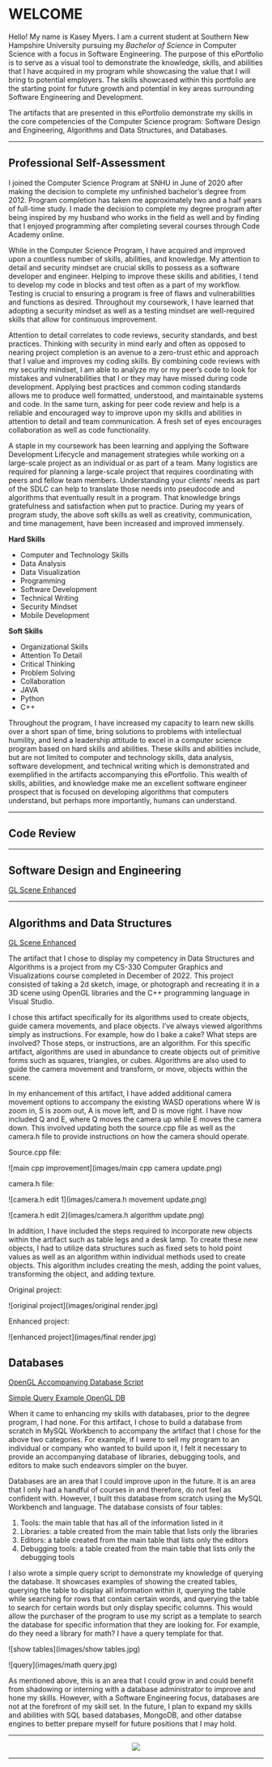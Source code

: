 # WELCOME


Hello! My name is Kasey Myers. I am a current student at Southern New Hampshire University pursuing my *Bachelor of Science* in Computer Science with a focus in Software Engineering. The purpose of this ePortfolio is to serve as a visual tool to demonstrate the knowledge, skills, and abilities that I have acquired in my program while showcasing the value that I will bring to potential employers. The skills showcased within this portfolio are the starting point for future growth and potential in key areas surrounding Software Engineering and Development.

The artifacts that are presented in this ePortfolio demonstrate my skills in the core competencies of the Computer Science program: Software Design and Engineering, Algorithms and Data Structures, and Databases.

---

## Professional Self-Assessment

I joined the Computer Science Program at SNHU in June of 2020 after making the decision to complete my unfinished bachelor’s degree from 2012. Program completion has taken me approximately two and a half years of full-time study. I made the decision to complete my degree program after being inspired by my husband who works in the field as well and by finding that I enjoyed programming after completing several courses through Code Academy online.

While in the Computer Science Program, I have acquired and improved upon a countless number of skills, abilities, and knowledge. My attention to detail and security mindset are crucial skills to possess as a software developer and engineer. Helping to improve these skills and abilities, I tend to develop my code in blocks and test often as a part of my workflow. Testing is crucial to ensuring a program is free of flaws and vulnerabilities and functions as desired. Throughout my coursework, I have learned that adopting a security mindset as well as a testing mindset are well-required skills that allow for continuous improvement.

Attention to detail correlates to code reviews, security standards, and best practices. Thinking with security in mind early and often as opposed to nearing project completion is an avenue to a zero-trust ethic and approach that I value and improves my coding skills. By combining code reviews with my security mindset, I am able to analyze my or my peer’s code to look for mistakes and vulnerabilities that I or they may have missed during code development. Applying best practices and common coding standards allows me to produce well formatted, understood, and maintainable systems and code. In the same turn, asking for peer code review and help is a reliable and encouraged way to improve upon my skills and abilities in attention to detail and team communication. A fresh set of eyes encourages collaboration as well as code functionality.

A staple in my coursework has been learning and applying the Software Development Lifecycle and management strategies while working on a large-scale project as an individual or as part of a team. Many logistics are required for planning a large-scale project that requires coordinating with peers and fellow team members. Understanding your clients’ needs as part of the SDLC can help to translate those needs into pseudocode and algorithms that eventually result in a program. That knowledge brings gratefulness and satisfaction when put to practice. During my years of program study, the above soft skills as well as creativity, communication, and time management, have been increased and improved immensely.

**Hard Skills**
- Computer and Technology Skills	
- Data Analysis
- Data Visualization	
- Programming
- Software Development
- Technical Writing
- Security Mindset
- Mobile Development	

**Soft Skills**
- Organizational Skills
- Attention To Detail
- Critical Thinking
- Problem Solving
- Collaboration
- JAVA
- Python
- C++

Throughout the program, I have increased my capacity to learn new skills over a short span of time, bring solutions to problems with intellectual humility, and lend a leadership attitude to excel in a computer science program based on hard skills and abilities. These skills and abilities include, but are not limited to computer and technology skills, data analysis, software development, and technical writing which is demonstrated and exemplified in the artifacts accompanying this ePortfolio. This wealth of skills, abilities, and knowledge make me an excellent software engineer prospect that is focused on developing algorithms that computers understand, but perhaps more importantly, humans can understand.

---

## Code Review

---

## Software Design and Engineering

[GL Scene Enhanced](https://github.com/kmyers0819/kmyers0819.github.io/blob/fe3fd29ea0f3904a1d718a2eabcd5ca0af01f21f/OpenGLSample.sln)

---

## Algorithms and Data Structures

[GL Scene Enhanced](https://github.com/kmyers0819/kmyers0819.github.io/blob/fe3fd29ea0f3904a1d718a2eabcd5ca0af01f21f/OpenGLSample.sln)

The artifact that I chose to display my competency in Data Structures and Algorithms is a project from my CS-330 Computer Graphics and Visualizations course completed in December of 2022. This project consisted of taking a 2d sketch, image, or photograph and recreating it in a 3D scene using OpenGL libraries and the C++ programming language in Visual Studio.

I chose this artifact specifically for its algorithms used to create objects, guide camera movements, and place objects. I’ve always viewed algorithms simply as instructions. For example, how do I bake a cake? What steps are involved? Those steps, or instructions, are an algorithm. For this specific artifact, algorithms are used in abundance to create objects out of primitive forms such as squares, triangles, or cubes. Algorithms are also used to guide the camera movement and transform, or move, objects within the scene.

In my enhancement of this artifact, I have added additional camera movement options to accompany the existing WASD operations where W is zoom in, S is zoom out, A is move left, and D is move right. I have now included Q and E, where Q moves the camera up while E moves the camera down. This involved updating both the source.cpp file as well as the camera.h file to provide instructions on how the camera should operate.

Source.cpp file:

![main cpp improvement](images/main cpp camera update.png)

camera.h file:

![camera.h edit 1](images/camera.h movement update.png)

![camera.h edit 2](images/camera.h algorithm update.png)

In addition, I have included the steps required to incorporate new objects within the artifact such as table legs and a desk lamp. To create these new objects, I had to utilize data structures such as fixed sets to hold point values as well as an algorithm within individual methods used to create objects. This algorithm includes creating the mesh, adding the point values, transforming the object, and adding texture.

Original project:

![original project](images/original render.jpg)

Enhanced project:

![enhanced project](images/final render.jpg)

## Databases
[OpenGL Accompanying Database Script](https://github.com/kmyers0819/kmyers0819.github.io/blob/c737a914be87ed4101c4d6ad1ddca37ada7f08a1/OpenGL.sql)

[Simple Query Example OpenGL DB](https://github.com/kmyers0819/kmyers0819.github.io/blob/c737a914be87ed4101c4d6ad1ddca37ada7f08a1/OpenGL%20Simple%20Query%20Example.sql)

When it came to enhancing my skills with databases, prior to the degree program, I had none. For this artifact, I chose to build a database from scratch in MySQL Workbench to accompany the artifact that I chose for the above two categories. For example, if I were to sell my program to an individual or company who wanted to build upon it, I felt it necessary to provide an accompanying database of libraries, debugging tools, and editors to make such endeavors simpler on the buyer.

Databases are an area that I could improve upon in the future. It is an area that I only had a handful of courses in and therefore, do not feel as confident with. However, I built this database from scratch using the MySQL Workbench and language. The database consists of four tables:

1. Tools: the main table that has all of the information listed in it
2. Libraries: a table created from the main table that lists only the libraries
3. Editors: a table created from the main table that lists only the editors
4. Debugging tools: a table created from the main table that lists only the debugging tools

I also wrote a simple query script to demonstrate my knowledge of querying the database. It showcases examples of showing the created tables, querying the table to display all information within it, querying the table while searching for rows that contain certain words, and querying the table to search for certain words but only display specific columns. This would allow the purchaser of the program to use my script as a template to search the database for specific information that they are looking for. For example, do they need a library for math? I have a query template for that.

![show tables](images/show tables.jpg)

![query](images/math query.jpg)

As mentioned above, this is an area that I could grow in and could benefit from shadowing or interning with a database administrator to improve and hone my skills. However, with a Software Engineering focus, databases are not at the forefront of my skill set. In the future, I plan to expand my skills and abilities with SQL based databases, MongoDB, and other databse engines to better prepare myself for future positions that I may hold.

---

<div style="text-align: center;">
  <a href="https://kmyers0819.github.io" title="ePortfolio Home Page"><img src="https://img.shields.io/badge/Home-ePortfolio-blue.svg?style=for-the-badge&logo=homeassistant" /></a>
</div>

---
